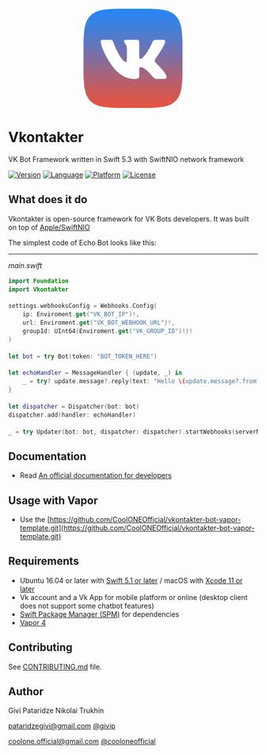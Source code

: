 

<p align="center"><img width=200 src="logo.png" alt="Vkontakter logo"></p>

# Vkontakter
VK Bot Framework written in Swift 5.3 with SwiftNIO network framework

[![Version](https://img.shields.io/badge/version-0.1.0-blue.svg)](https://github.com/givip/Telegrammer/releases)
[![Language](https://img.shields.io/badge/language-Swift%205.1-orange.svg)](https://swift.org/download/)
[![Platform](https://img.shields.io/badge/platform-Linux%20/%20macOS-ffc713.svg)](https://swift.org/download/)
[![License](https://img.shields.io/badge/license-MIT-lightgrey.svg)](https://github.com/CoolONEOfficial/Vkontakter/blob/master/LICENSE)


What does it do
---------------

Vkontakter is open-source framework for VK Bots developers.
It was built on top of [Apple/SwiftNIO](https://github.com/apple/swift-nio)

The simplest code of Echo Bot looks like this:

-------------
_main.swift_
```swift
import Foundation
import Vkontakter

settings.webhooksConfig = Webhooks.Config(
    ip: Enviroment.get("VK_BOT_IP")!,
    url: Enviroment.get("VK_BOT_WEBHOOK_URL")!,
    groupId: UInt64(Enviroment.get("VK_GROUP_ID")!)!
)

let bot = try Bot(token: "BOT_TOKEN_HERE")

let echoHandler = MessageHandler { (update, _) in
    _ = try? update.message?.reply(text: "Hello \(update.message?.from?.firstName ?? "anonymous")", from: bot)
}

let dispatcher = Dispatcher(bot: bot)
dispatcher.add(handler: echoHandler)

_ = try Updater(bot: bot, dispatcher: dispatcher).startWebhooks(serverName: "testserver")

```

Documentation
---------------

- Read [An official documentation for developers](https://vk.com/dev/bots)

Usage with Vapor
---------------

- Use the  [https://github.com/CoolONEOfficial/vkontakter-bot-vapor-template.git](https://github.com/CoolONEOfficial/vkontakter-bot-vapor-template.git)

Requirements
---------------

- Ubuntu 16.04 or later with [Swift 5.1 or later](https://swift.org/getting-started/) / macOS with [Xcode 11 or later](https://swift.org/download/)
- Vk account and a Vk App for mobile platform or online (desktop client does not support some chatbot features)
- [Swift Package Manager (SPM)](https://github.com/apple/swift-package-manager/blob/master/Documentation/Usage.md) for dependencies 
- [Vapor 4](https://vapor.codes)

Contributing
---------------

See [CONTRIBUTING.md](CONTRIBUTING.md) file.

Author
---------------

Givi Pataridze
Nikolai Trukhin

[pataridzegivi@gmail.com](mailto:pataridzegivi@gmail.com)
[@givip](tg://user?id=53581534)

[coolone.official@gmail.com](mailto:coolone.official@gmail.com)
[@cooloneofficial](tg://user?id=356008384)
